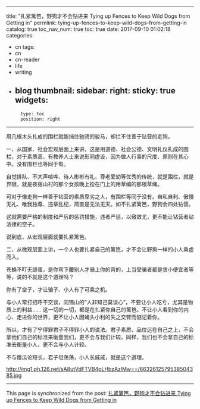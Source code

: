 
---
title: "扎紧篱笆，野狗才不会钻进来 Tying up Fences to Keep Wild Dogs from Getting in"
permlink: tying-up-fences-to-keep-wild-dogs-from-getting-in
catalog: true
toc_nav_num: true
toc: true
date: 2017-09-10 01:02:18
categories:
- cn
tags:
- cn
- cn-reader
- life
- writing
- blog
thumbnail: 
sidebar:
    right:
        sticky: true
widgets:
    -
        type: toc
        position: right
---


用几根木头扎成的围栏就能挡住驰骋的骏马，却拦不住善于钻营的走狗。

一、从国家、社会宏观层面上来讲，这是用道德、社会公德、文明礼仪扎成的围栏，对于素质高、有教养人士来说形同虚设，因为做人行事的尺度、原则在其心中。没有围栏也等同于有。

自觉排队、不大声喧哗、待人彬彬有礼、尊老爱幼等优秀的传统，就是围栏，就是界限，就是夜宿山村的那个女孩晚上拴在门上的用草编的那根草绳。

可对于像走狗一样善于钻营的素质卑劣之人，有围栏等同于没有。自私自利、傲慢无礼、唯我独尊、违章乱纪，简直是无法无天。如不扎紧篱笆，野狗会四处钻营。

这就需要严格的制度和严厉的惩罚措施，违者严惩，以儆效尤，更不能让钻营者钻法律的空子。

说到底，从宏观层面就要扎紧篱笆。

二、从微观层面上讲，一个人也要扎紧自己的篱笆，才不会让野狗一样的小人乘虚而入。

苍蝇不叮无缝蛋，是你弯下腰别人才骑上你的背的，上当受骗者都是贪小便宜者等等，说的不就是这个道理吗？

你有了空子，才让骗子、小人有了可乘之机。

与小人常打招呼不交谈，阎锡山的“人非知己莫谈心”，不要让小人吃亏，尤其是物质上的利益…… 这一切的一切，都是在扎紧你自己的篱笆。不让小人看到你的内心、走进你的世界，更不让小人因蝇头小利的失之交臂而惦记着你。

所以，才有了宁得罪君子不得罪小人的说法。君子素质、品位远在自己之上，不会拿他们自己的标准来衡量我们，更不会与我们计较。同样，我们也不会拿自己的标准去衡量小人，更不会与小人计较。

不与傻瓜论短长，君子坦荡荡，小人长戚戚，就是这个道理。

http://img1.ph.126.net/sA8utVdFTVB4pLHbzAzlMw==/6632612579538504385.jpg

- - -

This page is synchronized from the post: [扎紧篱笆，野狗才不会钻进来 Tying up Fences to Keep Wild Dogs from Getting in](https://steemit.com/@bring/tying-up-fences-to-keep-wild-dogs-from-getting-in)
